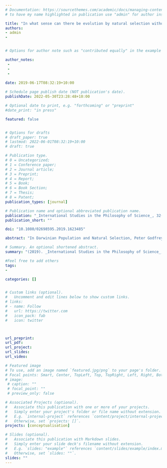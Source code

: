 ```yaml
---
# Documentation: https://sourcethemes.com/academic/docs/managing-content/
# to have my name highlighted in publication use "admin" for author instead of Pierrick Bourrat

title: "In what sense can there be evolution by natural selection without perfect inheritance?"
authors:
- admin
- 


# Options for author note such as "contributed equally" in the example below, assuming they are three authors, the third author is corresponding author.

author_notes:
 - 
 - 
 - 
 
date: 2019-06-17T08:32:19+10:00

# Schedule page publish date (NOT publication's date).
publishDate: 2022-05-30T23:28:48+10:00

# Optional date to print, e.g. "forthcoming" or "preprint"
#date_print: "in press"

featured: false


# Options for drafts
# draft_paper: true
# lastmod: 2022-06-01T08:32:19+10:00
# draft: true

# Publication type.
# 0 = Uncategorized;
# 1 = Conference paper;
# 2 = Journal article;
# 3 = Preprint;
# 4 = Report;
# 5 = Book;
# 6 = Book Section;
# 7 = Thesis;
# 8 = Patent;
publication_types: [journal]

# Publication name and optional abbreviated publication name.
publication: "_International Studies in the Philosophy of Science_, 32(1), pp. 13–31."
publication_short: ""

doi: "10.1080/02698595.2019.1623485"

abstract: "In Darwinian Population and Natural Selection, Peter Godfrey-Smith brought the topic of natural selection back to the forefront of philosophy of biology, highlighting different issues surrounding this concept. One such issue is whether the perfect transmission of characters from parent(s) to offspring is necessary for evolution by natural selection (ENS). Drawing on the classical summaries for ENS, Godfrey-Smith’s answer is that it is not, and opposes his view to the replicator framework. In this paper, I show that GodfreySmith’s approach to ENS is only one of two legitimate perspective on ENS. One focuses on natural selection in the context of other evolutionary processes, while the other assumes their absence. After having presented these two perspectives, which I call the ‘contextual’ and the ‘pure’ perspective respectively, I draw on a framework which conceptualises the difference between natural selection, drift, and mutation in a causal rather than statistical fashion developed elsewhere. From there, I show that following the pure rather than the contextual perspective, perfect inheritance of characters is a necessary condition for ENS. This is because, I argue, imperfect inheritance is inevitably associated with an evolutionary process conceptually distinct from natural selection, namely mutation. I conclude by proposing that the classical summaries for ENS correspond more to the contextual perspective and the replicator framework more to the pure perspective."

# Summary. An optional shortened abstract.
summary: "(2019). _International Studies in the Philosophy of Science_, 32(1), pp. 13–31."

#Feel free to add others
tags:
- 

categories: []


# Custom links (optional).
#   Uncomment and edit lines below to show custom links.
# links:
# - name: Follow
#   url: https://twitter.com
#   icon_pack: fab
#   icon: twitter



url_preprint:
url_pdf:
url_project:
url_slides:
url_video:

# Featured image
# To use, add an image named `featured.jpg/png` to your page's folder. 
# Focal points: Smart, Center, TopLeft, Top, TopRight, Left, Right, BottomLeft, Bottom, BottomRight.
# image:
 # caption: ""
 # focal_point: ""
 # preview_only: false

# Associated Projects (optional).
#   Associate this publication with one or more of your projects.
#   Simply enter your project's folder or file name without extension.
#   E.g. `internal-project` references `content/project/internal-project/index.md`.
#   Otherwise, set `projects: []`.
projects: [conceptualisation]

# Slides (optional).
#   Associate this publication with Markdown slides.
#   Simply enter your slide deck's filename without extension.
#   E.g. `slides: "example"` references `content/slides/example/index.md`.
#   Otherwise, set `slides: ""`.
slides: ""
---
```




